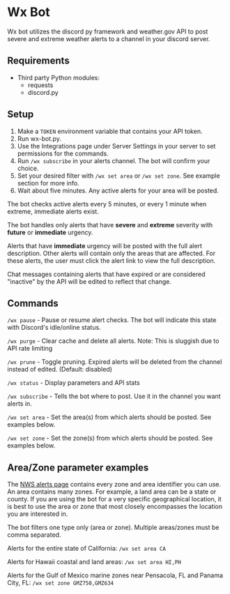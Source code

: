 # Wx Bot
Wx bot utilizes the discord py framework and weather.gov API to post severe and extreme weather alerts to a channel in
your discord server.

## Requirements
* Third party Python modules:
  * requests
  * discord.py

## Setup
1. Make a `TOKEN` environment variable that contains your API token.
2. Run wx-bot.py.
3. Use the Integrations page under Server Settings in your server to set permissions for the commands.
4. Run `/wx subscribe` in your alerts channel. The bot will confirm your choice.
5. Set your desired filter with `/wx set area` or `/wx set zone`. See example section for more info.
6. Wait about five minutes. Any active alerts for your area will be posted.

The bot checks active alerts every 5 minutes, or every 1 minute when extreme, immediate alerts exist.

The bot handles only alerts that have **severe** and **extreme** severity with **future** or **immediate** urgency.

Alerts that have **immediate** urgency will be posted with the full alert description. Other alerts will contain only the
areas that are affected. For these alerts, the user must click the alert link to view the full description.

Chat messages containing alerts that have expired or are considered "inactive" by the API will be edited to reflect that
change.

## Commands
`/wx pause` - Pause or resume alert checks. The bot will indicate this state with Discord's idle/online status.

`/wx purge` - Clear cache and delete all alerts. Note: This is sluggish due to API rate limiting

`/wx prune` - Toggle pruning. Expired alerts will be deleted from the channel instead of edited. (Default: disabled)

`/wx status` - Display parameters and API stats

`/wx subscribe` - Tells the bot where to post. Use it in the channel you want alerts in.

`/wx set area` - Set the area(s) from which alerts should be posted. See examples below.

`/wx set zone` - Set the zone(s) from which alerts should be posted. See examples below.

## Area/Zone parameter examples
The [NWS alerts page](https://alerts.weather.gov/) contains every zone and area identifier you can use. An area contains many zones. For example,
a land area can be a state or county. If you are using the bot for a very specific geographical location, it is best
to use the area or zone that most closely encompasses the location you are interested in.

The bot filters one type only (area or zone). Multiple areas/zones must be comma separated.

Alerts for the entire state of California: `/wx set area CA`

Alerts for Hawaii coastal and land areas: `/wx set area HI,PH`

Alerts for the Gulf of Mexico marine zones near Pensacola, FL and Panama City, FL: `/wx set zone GMZ750,GMZ634`
